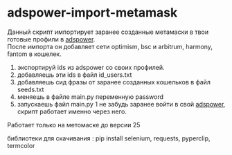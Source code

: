 # adspower-import-metamask

Данный скрипт импортирует заранее созданные метамаски в твои готовые профили в [adspower](https://app.adspower.net/). <br/>
После импорта он добавляет сети optimism, bsc и arbitrum, harmony, fantom в кошелек. 

1. экспортируй ids из adspower со своих профилей.
2. добавляешь эти ids в файл id_users.txt
3. добавляешь сид фразы от заранее созданных кошельков в файл seeds.txt
4. меняешь в файле main.py переменную password
5. запускаешь файл main.py
1
не забудь заранее войти в свой [adspower](https://app.adspower.net/), скрипт работает именно через него. 

Работает только на метомаске до версии 25

библиотеки для скачивания : 
pip install selenium, requests, pyperclip, termcolor
